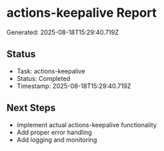 # actions-keepalive Report

Generated: 2025-08-18T15:29:40.719Z

## Status
- Task: actions-keepalive
- Status: Completed
- Timestamp: 2025-08-18T15:29:40.719Z

## Next Steps
- Implement actual actions-keepalive functionality
- Add proper error handling
- Add logging and monitoring
